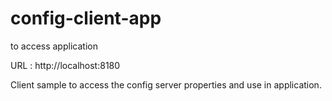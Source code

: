 # config-client-app


to access application

URL : http://localhost:8180

Client sample to access the config server properties and use in application.
